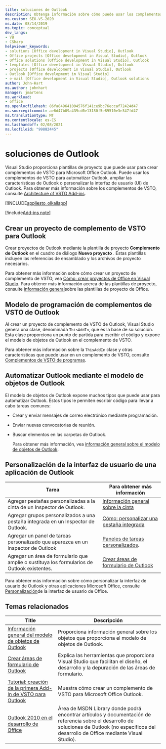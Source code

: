 ```yaml
---
title: soluciones de Outlook
description: Obtenga información sobre cómo puede usar los complementos de VSTO para automatizar Outlook, ampliar las características de Outlook o personalizar la interfaz de usuario (UI) de Outlook.
ms.custom: SEO-VS-2020
ms.date: 08/14/2019
ms.topic: conceptual
dev_langs:
- VB
- CSharp
helpviewer_keywords:
- solutions [Office development in Visual Studio], Outlook
- Office projects [Office development in Visual Studio], Outlook
- Office solutions [Office development in Visual Studio], Outlook
- templates [Office development in Visual Studio], Outlook
- projects [Office development in Visual Studio], Outlook
- Outlook [Office development in Visual Studio]
- e-mail [Office development in Visual Studio], Outlook solutions
author: John-Hart
ms.author: johnhart
manager: jmartens
ms.workload:
- office
ms.openlocfilehash: 86fa849641894576f141ce9bc76eccaf72424d47
ms.sourcegitcommit: ae6d47b09a439cd0e13180f5e89510e3e347fd47
ms.translationtype: MT
ms.contentlocale: es-ES
ms.lasthandoff: 02/08/2021
ms.locfileid: "99882445"
---
```

# <a name="outlook-solutions"></a>soluciones de Outlook
  Visual Studio proporciona plantillas de proyecto que puede usar para crear complementos de VSTO para Microsoft Office Outlook. Puede usar los complementos de VSTO para automatizar Outlook, ampliar las características de Outlook o personalizar la interfaz de usuario (UI) de Outlook. Para obtener más información sobre los complementos de VSTO, consulte [Architecture of VSTO Add-ins](../vsto/architecture-of-vsto-add-ins.md).

 [!INCLUDE[appliesto_olkallapp](../vsto/includes/appliesto-olkallapp-md.md)]

[!include[Add-ins note](includes/addinsnote.md)]

## <a name="create-an-outlook-vsto-add-in-project"></a>Crear un proyecto de complemento de VSTO para Outlook
 Crear proyectos de Outlook mediante la plantilla de proyecto **Complemento de Outlook** en el cuadro de diálogo **Nuevo proyecto** . Estas plantillas incluyen las referencias de ensamblado y los archivos de proyecto necesarios.

 Para obtener más información sobre cómo crear un proyecto de complemento de VSTO, vea [Cómo: crear proyectos de Office en Visual Studio](../vsto/how-to-create-office-projects-in-visual-studio.md). Para obtener más información acerca de las plantillas de proyecto, consulte [información general](../vsto/office-project-templates-overview.md)sobre las plantillas de proyecto de Office.

## <a name="outlook-vsto-add-in-programming-model"></a>Modelo de programación de complementos de VSTO de Outlook
 Al crear un proyecto de complemento de VSTO de Outlook, Visual Studio genera una clase, denominada `ThisAddIn`, que es la base de su solución. Esta clase proporciona un punto de partida para escribir el código y expone el modelo de objetos de Outlook en el complemento de VSTO.

 Para obtener más información sobre la `ThisAddIn` clase y otras características que puede usar en un complemento de VSTO, consulte [Complementos de VSTO de programas](../vsto/programming-vsto-add-ins.md).

## <a name="automate-outlook-by-using-the-outlook-object-model"></a>Automatizar Outlook mediante el modelo de objetos de Outlook
 El modelo de objetos de Outlook expone muchos tipos que puede usar para automatizar Outlook. Estos tipos le permiten escribir código para llevar a cabo tareas comunes:

- Crear y enviar mensajes de correo electrónico mediante programación.

- Enviar nuevas convocatorias de reunión.

- Buscar elementos en las carpetas de Outlook.

  Para obtener más información, vea [información general sobre el modelo de objetos de Outlook](../vsto/outlook-object-model-overview.md).

## <a name="customize-the-user-interface-of-an-outlook-application"></a>Personalización de la interfaz de usuario de una aplicación de Outlook

|Tarea|Para obtener más información|
|----------|--------------------------|
|Agregar pestañas personalizadas a la cinta de un Inspector de Outlook.|[Información general sobre la cinta](../vsto/ribbon-overview.md)|
|Agregar grupos personalizados a una pestaña integrada en un Inspector de Outlook.|[Cómo: personalizar una pestaña integrada](../vsto/how-to-customize-a-built-in-tab.md)|
|Agregar un panel de tareas personalizado que aparezca en un Inspector de Outlook|[Paneles de tareas personalizados](../vsto/custom-task-panes.md).|
|Agregar un área de formulario que amplíe o sustituya los formularios de Outlook existentes.|[Crear áreas de formulario de Outlook](../vsto/creating-outlook-form-regions.md)|

 Para obtener más información sobre cómo personalizar la interfaz de usuario de Outlook y otras aplicaciones Microsoft Office, consulte [Personalización](../vsto/office-ui-customization.md)de la interfaz de usuario de Office.

## <a name="related-topics"></a>Temas relacionados

|Title|Descripción|
|-----------|-----------------|
|[Información general del modelo de objetos de Outlook](../vsto/outlook-object-model-overview.md)|Proporciona información general sobre los objetos que proporciona el modelo de objetos de Outlook.|
|[Crear áreas de formulario de Outlook](../vsto/creating-outlook-form-regions.md)|Explica las herramientas que proporciona Visual Studio que facilitan el diseño, el desarrollo y la depuración de las áreas de formulario.|
|[Tutorial: creación de la primera Add-In de VSTO para Outlook](../vsto/walkthrough-creating-your-first-vsto-add-in-for-outlook.md)|Muestra cómo crear un complemento de VSTO para Microsoft Office Outlook.|
|[Outlook 2010 en el desarrollo de Office](/previous-versions/office/developer/office-2010/ff458122(v=office.14))|Área de MSDN Library donde podrá encontrar artículos y documentación de referencia sobre el desarrollo de soluciones de Outlook (no específicos del desarrollo de Office mediante Visual Studio).|
